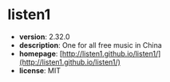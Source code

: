 # listen1

- **version**: 2.32.0
- **description**: One for all free music in China
- **homepage**: [http://listen1.github.io/listen1/](http://listen1.github.io/listen1/)
- **license**: MIT

